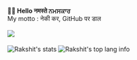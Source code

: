 <b>🙋‍♂️ Hello नमस्ते ਨਮਸਕਾਰ</b>
<br/>
My motto : नेकी कर, GitHub पर डाल 
<br/><br/>
![](https://komarev.com/ghpvc/?username=kapoor-rakshit)
<br/><br/>
<img align="center" src="https://github-readme-stats.vercel.app/api?username=kapoor-rakshit&show_icons=true&locale=en&layout=compact" alt="Rakshit's stats" />
<img align="center" src="https://github-readme-stats.vercel.app/api/top-langs?username=kapoor-rakshit&show_icons=true&locale=en&layout=compact" alt="Rakshit's top lang info" />
